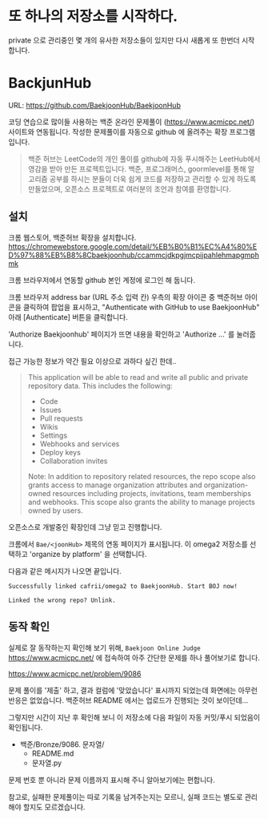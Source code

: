 

# 또 하나의 저장소를 시작하다.

private 으로 관리중인 몇 개의 유사한 저장소들이 있지만 다시 새롭게 또 한번더 시작합니다.


# BackjunHub

URL: <https://github.com/BaekjoonHub/BaekjoonHub>

코딩 연습으로 많이들 사용하는 백준 온라인 문제풀이 (https://www.acmicpc.net/) 사이트와 연동됩니다. 작성한 문제풀이를 자동으로 github 에 올려주는 확장 프로그램입니다.

>
> 백준 허브는 LeetCode의 개인 풀이를 github에 자동 푸시해주는 LeetHub에서 영감을 받아 만든 프로젝트입니다. 백준, 프로그래머스, goormlevel를 통해 알고리즘 공부를 하시는 분들이 더욱 쉽게 코드를 저장하고 관리할 수 있게 하도록 만들었으며, 오픈소스 프로젝트로 여러분의 조언과 참여를 환영합니다.
>

## 설치

크롬 웹스토어, 백준허브 확장을 설치합니다.
https://chromewebstore.google.com/detail/%EB%B0%B1%EC%A4%80%ED%97%88%EB%B8%8Cbaekjoonhub/ccammcjdkpgjmcpijpahlehmapgmphmk

크롬 브라우저에서 연동할 github 본인 계정에 로그인 해 둡니다.

크롬 브라우저 address bar (URL 주소 입력 칸) 우측의 확장 아이콘 중 백준허브 아이콘을 클릭하여 팝업을 표시하고, "Authenticate with GitHub to use BaekjoonHub" 아래 [Authenticate] 버튼을 클릭합니다.

'Authorize Baekjoonhub' 페이지가 뜨면 내용을 확인하고 'Authorize ...' 를 눌러줍니다.

접근 가능한 정보가 약간 필요 이상으로 과하다 싶긴 한데..

> This application will be able to read and write all public and private repository data. This includes the following:
> - Code
> - Issues
> - Pull requests
> - Wikis
> - Settings
> - Webhooks and services
> - Deploy keys
> - Collaboration invites
>
> Note: In addition to repository related resources, the repo scope also grants access to manage organization attributes and organization-owned resources including projects, invitations, team memberships and webhooks. This scope also grants the ability to manage projects owned by users.
>

오픈소스로 개발중인 확장인데 그냥 믿고 진행합니다.

크롬에서 `Bae/<joonHub>` 제목의 연동 페이지가 표시됩니다. 이 omega2 저장소를 선택하고 'organize by platform' 을 선택합니다.

다음과 같은 메시지가 나오면 끝입니다.
```
Successfully linked cafrii/omega2 to BaekjoonHub. Start BOJ now!

Linked the wrong repo? Unlink.
```

## 동작 확인

실제로 잘 동작하는지 확인해 보기 위해, `Baekjoon Online Judge
` <https://www.acmicpc.net/> 에 접속하여 아주 간단한 문제를 하나 풀어보기로 합니다.


https://www.acmicpc.net/problem/9086

문제 풀이를 '제출' 하고, 결과 컬럼에 '맞았습니다' 표시까지 되었는데 화면에는 아무런 반응은 없었습니다. 백준허브 README 에서는 업로드가 진행되는 것이 보이던데...

그렇지만 시간이 지난 후 확인해 보니 이 저장소에 다음 파일이 자동 커밋/푸시 되었음이 확인됩니다.

- 백준/Bronze/9086. 문자열/
  - README.md
  - 문자열.py

문제 번호 뿐 아니라 문제 이름까지 표시해 주니 알아보기에는 편합니다.

참고로, 실패한 문제풀이는 따로 기록을 남겨주는지는 모르니, 실패 코드는 별도로 관리해야 할지도 모르겠습니다.


